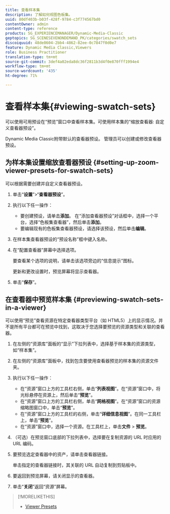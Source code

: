```yaml
---
title: 查看样本集
description: 了解如何视图色板集。
uuid: 80df403b-b03f-428f-9784-c3f774567bd0
contentOwner: admin
content-type: reference
products: SG_EXPERIENCEMANAGER/Dynamic-Media-Classic
geptopics: SG_SCENESEVENONDEMAND_PK/categories/swatch_sets
discoiquuid: 48de8604-2bb4-4862-82ee-0c7847f0d0e7
feature: Dynamic Media Classic,Viewers
role: Business Practitioner
translation-type: tm+mt
source-git-commit: 3def4a02eda8dc36f2811b3d4f0e870fff1994e4
workflow-type: tm+mt
source-wordcount: '435'
ht-degree: 71%

---
```



# 查看样本集{#viewing-swatch-sets}

可以使用可用预设在“预览”窗口中查看样本集。可使用样本集的“缩放查看器: 自定义查看器预设”。

Dynamic Media Classic附带默认的查看器预设。 管理员可以创建或修改查看器预设。

## 为样本集设置缩放查看器预设 {#setting-up-zoom-viewer-presets-for-swatch-sets}

可以根据需要创建并自定义查看器预设。

1. 单击“**设置**”>“**查看器预设**”。
1. 执行以下任一操作：

   * 要创建预设，请单击&#x200B;**添加**。 在“添加查看器预设”对话框中，选择一个平台，选择“色板集查看器”，然后单击&#x200B;**添加**。
   * 要编辑现有的色板集查看器预设，请选择该预设，然后单击&#x200B;**编辑**。

1. 在样本集查看器预设的“预设名称”框中键入名称。
1. 在“配置查看器”屏幕中选择选项。

   要查看某个选项的说明，请单击该选项旁边的“信息提示”图标。

   更新和更改设置时，预览屏幕将显示查看器。

1. 单击“**保存**”。

## 在查看器中预览样本集 {#previewing-swatch-sets-in-a-viewer}

可以使用“预览”查看资源在特定查看器类型平台（如 HTML5）上的显示情况。并不是所有平台都可在预览中找到，这取决于您选择要预览的资源类型和关联的查看器。

1. 在左侧的“资源库”面板的“显示”下拉列表中，选择基于样本集的资源类型，如“样本集”。
1. 在左侧的“资源库”面板中，找到包含要使用查看器预览的样本集的资源文件夹。
1. 执行以下任一操作：

   * 在“资源”窗口上方的工具栏右侧，单击“**列表视图**”。在“资源”窗口中，将光标悬停在资源上，然后单击“**预览**”。
   * 在“资源”窗口上方的工具栏右侧，单击“**网格视图**”。在“资源”窗口的资源缩略图窗口中，单击“**预览**”。
   * 在“资源”窗口上方的工具栏的右侧，单击“**详细信息视图**”。在同一工具栏上，单击“**预览**”。
   * 在“资源”窗口中，选择一个资源。在工具栏上，单击&#x200B;**文件** > **预览**。

1. （可选）在预览窗口底部的下拉列表中，选择要在复制资源的 URL 时应用的 URL 编码。
1. 要预览选定查看器中的资产，请单击查看器链接。

   单击指定的查看器链接时，其关联的 URL 自动复制到剪贴板中。

1. 要返回到预览屏幕，请关闭显示的查看器。
1. 单击“**关闭**”返回“资源”屏幕。

>[!MORELIKETHIS]
>
>* [Viewer Presets](application-setup.md#viewer_presets)

